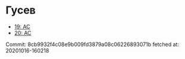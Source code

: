 # Гусев
- [19: AC](19.md)
- [20: AC](20.md)

Commit: 8cb9932f4c08e9b009fd3879a08c06226893071b
 fetched at: 20201016-160218
